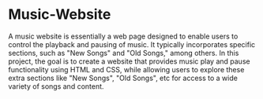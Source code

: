 # Music-Website
A music website is essentially a web page designed to enable users to control the playback and pausing of music. It typically incorporates specific sections, such as "New Songs" and "Old Songs," among others. In this project, the goal is to create a website that provides music play and pause functionality using HTML and CSS, while allowing users to explore these extra sections like "New Songs", "Old Songs", etc for access to a wide variety of songs and content.
